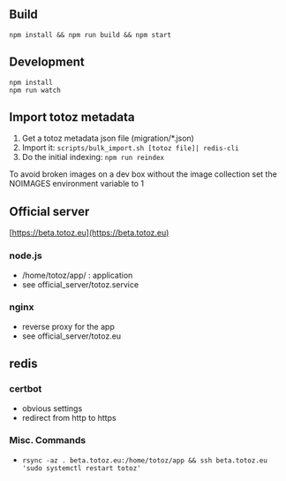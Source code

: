 ## Build

    npm install && npm run build && npm start

## Development

    npm install
    npm run watch

## Import totoz metadata

1) Get a totoz metadata json file (migration/*.json)
2) Import it: ``scripts/bulk_import.sh [totoz file]| redis-cli``
3) Do the initial indexing: ``npm run reindex``

To avoid broken images on a dev box without the image collection set the NOIMAGES environment variable to 1

## Official server

[https://beta.totoz.eu](https://beta.totoz.eu)

### node.js

- /home/totoz/app/ : application
- see official_server/totoz.service

### nginx

- reverse proxy for the app
- see official_server/totoz.eu

## redis

### certbot

- obvious settings
- redirect from http to https

### Misc. Commands

- ``rsync -az . beta.totoz.eu:/home/totoz/app && ssh beta.totoz.eu 'sudo systemctl restart totoz'``